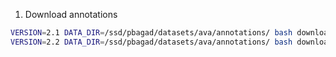 1. Download annotations
```bash
VERSION=2.1 DATA_DIR=/ssd/pbagad/datasets/ava/annotations/ bash download_annotations.sh
VERSION=2.2 DATA_DIR=/ssd/pbagad/datasets/ava/annotations/ bash download_annotations.sh 
```